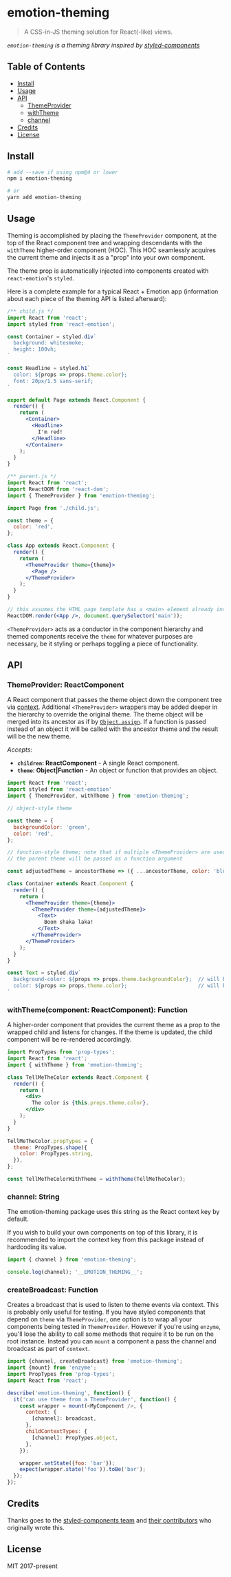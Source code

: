 # emotion-theming

> A CSS-in-JS theming solution for React(-like) views.

*`emotion-theming` is a theming library inspired by [styled-components](https://github.com/styled-components/styled-components)*


## Table of Contents

* [Install](#install)
* [Usage](#usage)
* [API](#api)
  * [ThemeProvider](#themeprovider)
  * [withTheme](#withthemecomponent)
  * [channel](#channel)
* [Credits](#credits)
* [License](#license)


## Install


```bash
# add --save if using npm@4 or lower
npm i emotion-theming

# or
yarn add emotion-theming
```

## Usage

Theming is accomplished by placing the `ThemeProvider` component, at the top of the React component tree and wrapping descendants with the `withTheme` higher-order component (HOC). This HOC seamlessly acquires the current theme and injects it as a "prop" into your own component.

The theme prop is automatically injected into components created with `react-emotion`'s `styled`.

Here is a complete example for a typical React + Emotion app (information about each piece of the theming API is listed afterward):

```jsx
/** child.js */
import React from 'react';
import styled from 'react-emotion';

const Container = styled.div`
  background: whitesmoke;
  height: 100vh;
`

const Headline = styled.h1`
  color: ${props => props.theme.color};
  font: 20px/1.5 sans-serif;
`

export default Page extends React.Component {
  render() {
    return (
      <Container>
        <Headline>
          I'm red!
        </Headline>
      </Container>
    );
  }
}

/** parent.js */
import React from 'react';
import ReactDOM from 'react-dom';
import { ThemeProvider } from 'emotion-theming';

import Page from './child.js';

const theme = {
  color: 'red',
};

class App extends React.Component {
  render() {
    return (
      <ThemeProvider theme={theme}>
        <Page />
      </ThemeProvider>
    );
  }
}

// this assumes the HTML page template has a <main> element already inside <body>
ReactDOM.render(<App />, document.querySelector('main'));
```

`<ThemeProvider>` acts as a conductor in the component hierarchy and themed components receive the `theme` for whatever purposes are necessary, be it styling or perhaps toggling a piece of functionality.


## API

### ThemeProvider: ReactComponent

A React component that passes the theme object down the component tree via [context](https://facebook.github.io/react/docs/context.html). Additional `<ThemeProvider>` wrappers may be added deeper in the hierarchy to override the original theme. The theme object will be merged into its ancestor as if by [`Object.assign`](https://developer.mozilla.org/en-US/docs/Web/JavaScript/Reference/Global_Objects/Object/assign). If a function is passed instead of an object it will be called with the ancestor theme and the result will be the new theme.

*Accepts:*
* **`children`: ReactComponent** - A single React component.
* **`theme`: Object|Function** - An object or function that provides an object.

```jsx
import React from 'react';
import styled from 'react-emotion'
import { ThemeProvider, withTheme } from 'emotion-theming';

// object-style theme

const theme = {
  backgroundColor: 'green',
  color: 'red',
};

// function-style theme; note that if multiple <ThemeProvider> are used,
// the parent theme will be passed as a function argument

const adjustedTheme = ancestorTheme => ({ ...ancestorTheme, color: 'blue' });

class Container extends React.Component {
  render() {
    return (
      <ThemeProvider theme={theme}>
        <ThemeProvider theme={adjustedTheme}>
          <Text>
            Boom shaka laka!
          </Text>
        </ThemeProvider>
      </ThemeProvider>
    );
  }
}

const Text = styled.div`
  background-color: ${props => props.theme.backgroundColor};  // will be green
  color: ${props => props.theme.color};                       // will be blue
`
```


### withTheme(component: ReactComponent): Function

A higher-order component that provides the current theme as a prop to the wrapped child and listens for changes. If the theme is updated, the child component will be re-rendered accordingly.

```jsx
import PropTypes from 'prop-types';
import React from 'react';
import { withTheme } from 'emotion-theming';

class TellMeTheColor extends React.Component {
  render() {
    return (
      <div>
        The color is {this.props.theme.color}.
      </div>
    );
  }
}

TellMeTheColor.propTypes = {
  theme: PropTypes.shape({
    color: PropTypes.string,
  }),
};

const TellMeTheColorWithTheme = withTheme(TellMeTheColor);
```

### channel: String

The emotion-theming package uses this string as the React context key by default.

If you wish to build your own components on top of this library, it is recommended to import the context key from this package instead of hardcoding its value.

```js
import { channel } from 'emotion-theming';

console.log(channel); '__EMOTION_THEMING__';
```

### createBroadcast: Function

Creates a broadcast that is used to listen to theme events via context. This is probably only useful for testing.
If you have styled components that depend on `theme` via `ThemeProvider`, one option is to wrap all your components being tested
in `ThemeProvider`. However if you're using `enzyme`, you'll lose the ability to call some methods that require it to be run on the root instance.
Instead you can `mount` a component a pass the channel and broadcast as part of `context`.

```js
import {channel, createBroadcast} from 'emotion-theming';
import {mount} from 'enzyme';
import PropTypes from 'prop-types';
import React from 'react';

describe('emotion-theming', function() {
  it('can use theme from a ThemeProvider', function() {
    const wrapper = mount(<MyComponent />, {
      context: {
        [channel]: broadcast,
      },
      childContextTypes: {
        [channel]: PropTypes.object,
      },
    });

    wrapper.setState({foo: 'bar'});
    expect(wrapper.state('foo')).toBe('bar');
  });
});
```



## Credits

Thanks goes to the [styled-components team](https://github.com/styled-components/styled-components) and [their contributors](https://github.com/styled-components/styled-components/graphs/contributors) who originally wrote this.


## License

MIT 2017-present
